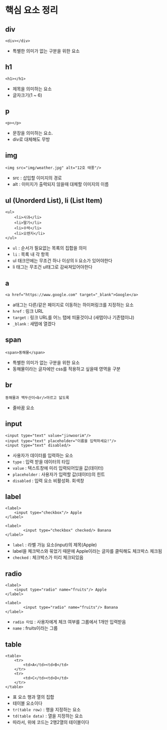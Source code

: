 # 핵심 요소 정리

## div

```shell
<div></div>
```
 - 특별한 의미가 없는 구분을 위한 요소

## h1

```shell
<h1></h1>
```
 - 제목을 의미하는 요소
 - 글자크기(1 ~ 6)

## p

```shell
<p></p>
```
 - 문장을 의미하는 요소.
 - div로 대체해도 무방

## img

```shell
<img src="img/weather.jpg" alt="12호 태풍"/>
```
 - src : 삽입할 이미지의 경로
 - alt : 이미지가 출력되지 않을때 대체할 이미지의 이름

## ul (Unorderd List), li (List Item)

```shell
<ul>
	<li>사과</li>
	<li>딸기</li>
	<li>수박</li>
	<li>오렌지</li>
</ul>
```
 - `ul` : 순서가 필요없는 목록의 집합을 의미
 - `li` : 목록 내 각 항목
 - ul 태크안에는 무조건 하나 이상의 li 요소가 있어야한다
 - li 태그는 무조건 ul태그로 감싸져있어야한다

## a

```shell
<a href="https://www.google.com" target="_blank">Google</a>
```
 - a태그는 다른/같은 페이지로 이동하는 하이퍼링크를 지정하는 요소
 - `href` : 링크 URL
 - `target` : 링크 URL를 어느 탭에 띄울것이냐 (새탭이나 기존탭이냐)
 - `_blank` : 새탭에 열겠다

## span

```shell
<span>동해물</span>
```
 - 특별한 의미가 없는 구분을 위한 요소
 - 동해물이라는 글자에만 css를 적용하고 싶을때 영역을 구분

## br

```shell
동해물과 백두산이<br/>마르고 닳도록
```
 - 줄바꿈 요소

## input

```shell
<input type="text" value="jinwoorim"/>
<input type="text" placeholder="이름을 입력하세요!"/>
<input type="text" disabled/>
```
 - 사용자가 데이터를 입력하는 요소
 - `type` : 입력 받을 데이터의 타입
 - `value` : 텍스트창에 미리 입력되어있을 값(데이터)
 - `placeholder` : 사용자가 입력할 값(데이터)의 힌트
 - `disabled` : 입력 요소 비활성화. 회색창

## label

```shell
<label>
	<input type="checkbox"/> Apple
</label>

<label>
        <input type="checkbox" checked/> Banana
</label>

```
 - `label` : 라벨 가능 요소(input)의 제목(Apple)
 - label을 체크박스와 묶었기 때문에 Apple이라는 글자를 클릭해도 체크박스 체크됨
 - `checked` : 체크박스가 미리 체크되있음

## radio

```shell
<label>
	<input type="radio" name="fruits"/> Apple
</label>

<label>
        <input type="radio" name="fruits"/> Banana
</label>
```
 - `radio 타입` : 사용자에게 체크 여부를 그룹에서 1개만 입력받음
 - `name` : fruits이라는 그룹

## table

```shell
<table>
	<tr>
		<td>A</td><td>B</td>
	</tr>
	<tr>
		<td>C</td><td>D</td>
	</tr>
</table>
```
 - 표 요소 행과 열의 집합
 - 테이블 요소이다
 - `tr(table row)` : 행을 지정하는 요소
 - `td(table data)` : 열을 지정하는 요소
 - 따라서, 위에 코드는 2행2열의 테이블이다

